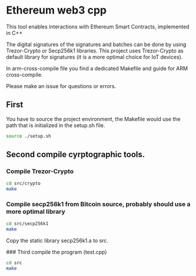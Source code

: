 # Ethereum web3 cpp

This tool enables interactions with Ethereum Smart Contracts, implemented in C++

The digital signatures of the signatures and batches can be done by using Trezor-Crypto or Secp256k1 libraries. This project uses Trezor-Crypto as default library for signatures (it is a more optimal choice for IoT devices).

In arm-cross-compile file you find a dedicated Makefile and guide for ARM cross-compile.

Please make an issue for questions or errors.

## First 
You have to source the project environment, the Makefile would use the path that is initialized in the setup.sh file.


```bash 
source ./setup.sh
``` 

## Second compile cyrptographic tools.

### Compile Trezor-Crypto

```bash 
cd src/crypto
make
``` 

### Compile secp256k1 from Bitcoin source, probably should use a more optimal library

```bash 
cd src/secp256k1
make
``` 
Copy the static library secp256k1.a to src.


### Third compile the program (test.cpp)

```bash
cd src 
make
```
